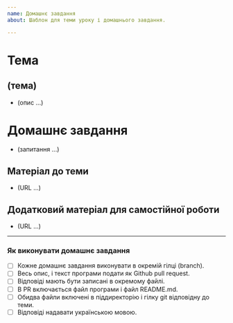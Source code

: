 ```yaml
---
name: Домашнє завдання
about: Шаблон для теми уроку і домашнього завдання.

---
```


# Тема
## (тема)

- (опис ...)

# Домашнє завдання
- (запитання ...)

## Матеріал до теми

- (URL ...)

## Додатковий матеріал для самостійної роботи

- (URL ...)

---

### Як виконувати домашнє завдання
- [ ] Кожне домашнє завдання виконувати в окремій гілці (branch).
- [ ] Весь опис, і текст програми подати як Github pull request.
- [ ] Відповіді мають бути записані в окремому файлі.
- [ ] В PR включається файл програми і файл README.md.
- [ ] Обидва файли включені в піддиректорію і гілку git відповідну до теми.
- [ ] Відповіді надавати українською мовою.
